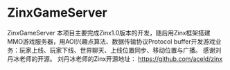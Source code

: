 # ZinxGameServer
ZinxGameServer
本项目主要完成Zinx1.0版本的开发，随后用Zinx框架搭建MMO游戏服务器，用AOI兴趣点算法、数据传输协议Protocol buffer开发游戏业务：玩家上线、玩家下线、世界聊天、上线位置同步、移动位置与广播。
感谢刘丹冰老师的开源。
刘丹冰老师的Zinx开源地址： https://github.com/aceld/zinx
